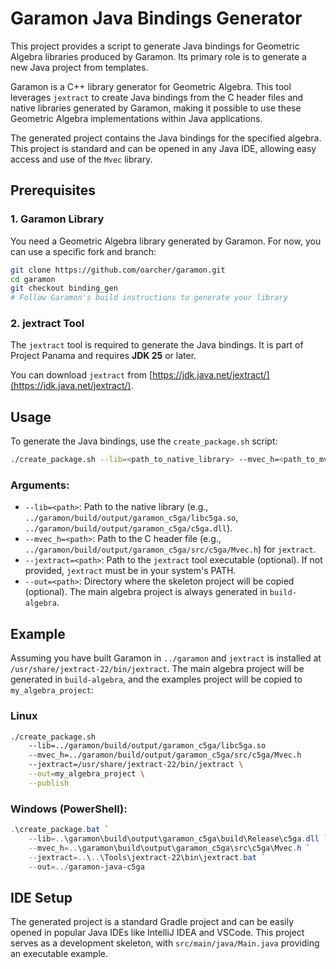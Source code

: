 # Garamon Java Bindings Generator

This project provides a script to generate Java bindings for Geometric Algebra libraries produced by Garamon. Its primary role is to generate a new Java project from templates.

Garamon is a C++ library generator for Geometric Algebra. This tool leverages `jextract` to create Java bindings from the C header files and native libraries generated by Garamon, making it possible to use these Geometric Algebra implementations within Java applications.

The generated project contains the Java bindings for the specified algebra. This project is standard and can be opened in any Java IDE, allowing easy access and use of the `Mvec` library.

## Prerequisites

### 1. Garamon Library

You need a Geometric Algebra library generated by Garamon. For now, you can use a specific fork and branch:

```bash
git clone https://github.com/oarcher/garamon.git
cd garamon
git checkout binding_gen
# Follow Garamon's build instructions to generate your library
```

### 2. jextract Tool

The `jextract` tool is required to generate the Java bindings. It is part of Project Panama and requires **JDK 25** or later.

You can download `jextract` from [https://jdk.java.net/jextract/](https://jdk.java.net/jextract/).

## Usage

To generate the Java bindings, use the `create_package.sh` script:

```bash
./create_package.sh --lib=<path_to_native_library> --mvec_h=<path_to_mvec_header> [--jextract=<path_to_jextract_tool>] [--out=<output_directory>] [--publish]
```

### Arguments:

*   `--lib=<path>`: Path to the native library (e.g., `../garamon/build/output/garamon_c5ga/libc5ga.so`, `../garamon/build/output/garamon_c5ga/c5ga.dll`).
*   `--mvec_h=<path>`: Path to the C header file (e.g., `../garamon/build/output/garamon_c5ga/src/c5ga/Mvec.h`) for `jextract`.
*   `--jextract=<path>`: Path to the `jextract` tool executable (optional). If not provided, `jextract` must be in your system's PATH.
*   `--out=<path>`: Directory where the skeleton project will be copied (optional). The main algebra project is always generated in `build-algebra`.

## Example

Assuming you have built Garamon in `../garamon` and `jextract` is installed at `/usr/share/jextract-22/bin/jextract`. The main algebra project will be generated in `build-algebra`, and the examples project will be copied to `my_algebra_project`:

### Linux
```bash
./create_package.sh 
    --lib=../garamon/build/output/garamon_c5ga/libc5ga.so
    --mvec_h=../garamon/build/output/garamon_c5ga/src/c5ga/Mvec.h
    --jextract=/usr/share/jextract-22/bin/jextract \
    --out=my_algebra_project \
    --publish
```

### Windows (PowerShell):
```powershell
.\create_package.bat `
    --lib=..\garamon\build\output\garamon_c5ga\build\Release\c5ga.dll `
    --mvec_h=..\garamon\build\output\garamon_c5ga\src\c5ga\Mvec.h `
    --jextract=..\..\Tools\jextract-22\bin\jextract.bat `
    --out=../garamon-java-c5ga
```

## IDE Setup

The generated project is a standard Gradle project and can be easily opened in popular Java IDEs like IntelliJ IDEA and VSCode. This project serves as a development skeleton, with `src/main/java/Main.java` providing an executable example.
